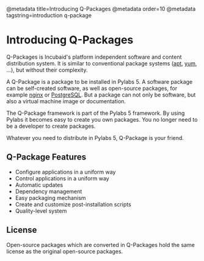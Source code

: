 @metadata title=Introducing Q-Packages
@metadata order=10
@metadata tagstring=introduction q-package

[apt]: http://en.wikipedia.org/wiki/Advanced_Packaging_Tool
[yum]: http://en.wikipedia.org/wiki/Yellowdog_Updater,_Modified
[nginx]: http://www.nginx.org/
[PostgreSQL]: http://www.postgresql.org


# Introducing Q-Packages

Q-Packages is Incubaid's platform independent software and content distribution system. It is similar to conventional package systems ([apt][], [yum][], ...), but without their complexity.

A Q-Package is a package to be installed in Pylabs 5. A software package can be self-created software, as well as open-source packages, for example [nginx][] or [PostgreSQL][]. But a package can not only be software, but also a virtual machine image or documentation. 

The Q-Package framework is part of the Pylabs 5 framework. By using Pylabs it becomes easy to create you own packages. You no longer need to be a developer to create packages. 

Whatever you need to distribute in Pylabs 5, Q-Package is your friend.


## Q-Package Features

* Configure applications in a uniform way
* Control applications in a uniform way
* Automatic updates
* Dependency management
* Easy packaging mechanism
* Create and customize post-installation scripts
* Quality-level system


## License
Open-source packages which are converted in Q-Packages hold the same license as the original open-source packages.

